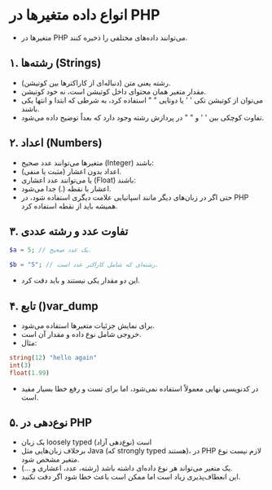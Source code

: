 # انواع داده متغیرها در PHP

- متغیرها در PHP می‌توانند داده‌های مختلفی را ذخیره کنند.

## ۱. رشته‌ها (Strings)

- رشته یعنی متن (دنباله‌ای از کاراکترها بین کوتیشن).
- مقدار متغیر همان محتوای داخل کوتیشن است، نه خود کوتیشن.
- می‌توان از کوتیشن تکی ' ' یا دوتایی " " استفاده کرد، به شرطی که ابتدا و انتها یکی باشند.
- تفاوت کوچکی بین ' ' و " " در پردازش رشته وجود دارد که بعداً توضیح داده می‌شود.

## ۲. اعداد (Numbers)

- متغیرها می‌توانند عدد صحیح (Integer) باشند:
- اعداد بدون اعشار (مثبت یا منفی).
- یا می‌توانند عدد اعشاری (Float) باشند:
- اعشار با نقطه (.) جدا می‌شود.
- حتی اگر در زبان‌های دیگر مانند اسپانیایی علامت دیگری استفاده شود، در PHP همیشه باید از نقطه استفاده کرد.

## ۳. تفاوت عدد و رشته عددی

```php
$a = 5; // یک عدد صحیح.

$b = "5"; // رشته‌ای که شامل کاراکتر عدد است.
```

- این دو مقدار یکی نیستند و باید دقت کرد.

## ۴. تابع ()var_dump

- برای نمایش جزئیات متغیرها استفاده می‌شود.
- خروجی شامل نوع داده و مقدار آن است.
- مثال:

```php
string(12) "hello again"
int(3)
float(1.99)
```

- در کدنویسی نهایی معمولاً استفاده نمی‌شود، اما برای تست و رفع خطا بسیار مفید است.

## ۵. نوع‌دهی در PHP

- یک زبان loosely typed (نوع‌دهی آزاد) است
- برخلاف زبان‌هایی مثل Java (که strongly typed هستند)، در PHP لازم نیست نوع متغیر مشخص شود.
- یک متغیر می‌تواند هر نوع داده‌ای داشته باشد (رشته، عدد، اعشاری و ...).
- این انعطاف‌پذیری زیاد است اما ممکن است باعث خطا شود اگر دقت نکنید.
